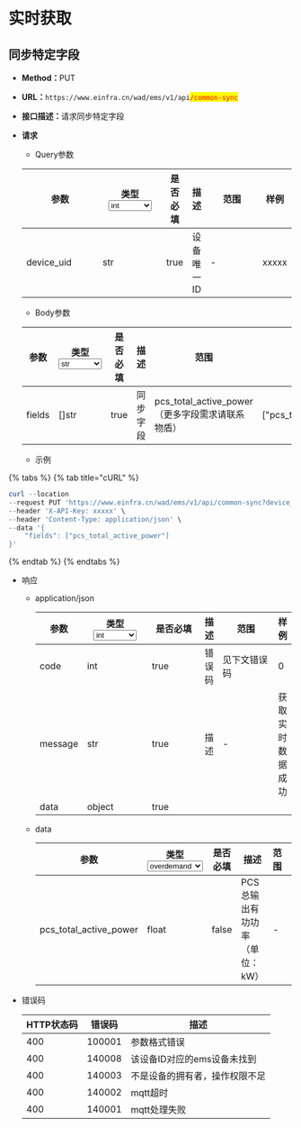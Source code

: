 # 实时获取

## 同步特定字段

* **Method：**&#x50;UT
* **URL：**`https://www.einfra.cn/wad/ems/v1/api`<mark style="color:red;">`/common-sync`</mark>
* **接口描述：**&#x8BF7;求同步特定字段
*   **请求**

    * Query参数

    <table><thead><tr><th width="149">参数</th><th width="113">类型<select><option value="47624d5c9393461e9a8ecece42e932a4" label="int" color="blue"></option><option value="86eb210b3c8c4e78b798bd84c85688fe" label="str" color="blue"></option><option value="a1530006d2194402bf5a2360eac38945" label="listResult" color="blue"></option></select></th><th data-type="checkbox">是否必填</th><th>描述</th><th width="123">范围</th><th>样例</th></tr></thead><tbody><tr><td>device_uid</td><td><span data-option="86eb210b3c8c4e78b798bd84c85688fe">str</span></td><td>true</td><td>设备唯一ID</td><td>-</td><td>xxxxx</td></tr></tbody></table>

    * Body参数

    <table><thead><tr><th width="149">参数</th><th width="113">类型<select><option value="47624d5c9393461e9a8ecece42e932a4" label="str" color="blue"></option><option value="86eb210b3c8c4e78b798bd84c85688fe" label="[]str" color="blue"></option><option value="a1530006d2194402bf5a2360eac38945" label="listResult" color="blue"></option></select></th><th data-type="checkbox">是否必填</th><th>描述</th><th width="123">范围</th><th>样例</th></tr></thead><tbody><tr><td>fields</td><td><span data-option="86eb210b3c8c4e78b798bd84c85688fe">[]str</span></td><td>true</td><td>同步字段</td><td>pcs_total_active_power（更多字段需求请联系物盾）</td><td>["pcs_total_active_power"]</td></tr></tbody></table>

    * 示例

{% tabs %}
{% tab title="cURL" %}
```powershell
curl --location 
--request PUT 'https://www.einfra.cn/wad/ems/v1/api/common-sync?device_uid=xxxxx' \
--header 'X-API-Key: xxxxx' \
--header 'Content-Type: application/json' \
--data '{
    "fields": ["pcs_total_active_power"]
}'
```
{% endtab %}
{% endtabs %}

* 响应
  *   application/json

      <table><thead><tr><th>参数</th><th width="113">类型<select><option value="47624d5c9393461e9a8ecece42e932a4" label="int" color="blue"></option><option value="86eb210b3c8c4e78b798bd84c85688fe" label="str" color="blue"></option><option value="a1530006d2194402bf5a2360eac38945" label="listResult" color="blue"></option><option value="fb9d3250c2db42ac8efe4d4b9d504377" label="object" color="blue"></option></select></th><th width="107" data-type="checkbox">是否必填</th><th>描述</th><th width="123">范围</th><th>样例</th></tr></thead><tbody><tr><td>code</td><td><span data-option="47624d5c9393461e9a8ecece42e932a4">int</span></td><td>true</td><td>错误码</td><td>见下文错误码</td><td>0</td></tr><tr><td>message</td><td><span data-option="86eb210b3c8c4e78b798bd84c85688fe">str</span></td><td>true</td><td>描述</td><td>-</td><td>获取实时数据成功</td></tr><tr><td>data</td><td><span data-option="fb9d3250c2db42ac8efe4d4b9d504377">object</span></td><td>true</td><td></td><td></td><td></td></tr></tbody></table>
  *   data

      <table><thead><tr><th width="177">参数</th><th width="90">类型<select><option value="578d846029d045879f81a03e30ac19ff" label="overdemand" color="blue"></option><option value="5620061ebf2d47e18a839b283a24cc45" label="chargeDepth" color="blue"></option><option value="bf6b0330299043f49d8c6246b932a936" label="safety" color="blue"></option><option value="193cc2f0dc5b4a6197c8a4e8c79dfee4" label="int" color="blue"></option><option value="18d18a729bf94885843098182240bff3" label="string" color="blue"></option><option value="9a1bae556a2448e5b9e72eafa777b893" label="float" color="blue"></option></select></th><th width="73" data-type="checkbox">是否必填</th><th width="129">描述</th><th width="123">范围</th><th>样例</th></tr></thead><tbody><tr><td>pcs_total_active_power</td><td><span data-option="9a1bae556a2448e5b9e72eafa777b893">float</span></td><td>false</td><td>PCS 总输出有功功率（单位：kW）</td><td>-</td><td>300.0</td></tr></tbody></table>
*   错误码

    | HTTP状态码 | 错误码    | 描述               |
    | ------- | ------ | ---------------- |
    | 400     | 100001 | 参数格式错误           |
    | 400     | 140008 | 该设备ID对应的ems设备未找到 |
    | 400     | 140003 | 不是设备的拥有者，操作权限不足  |
    | 400     | 140002 | mqtt超时           |
    | 400     | 140001 | mqtt处理失败         |
